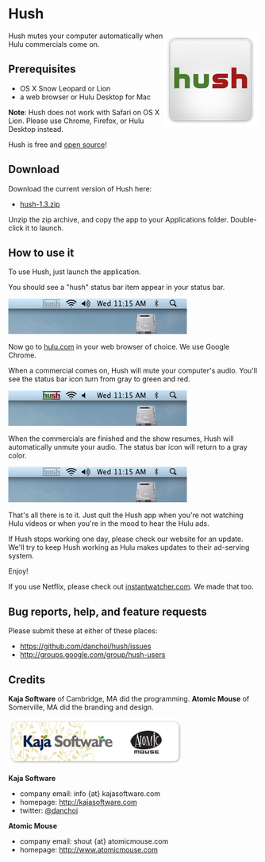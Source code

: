 # Hush 

<div style="float: right"><img src="https://github.com/danchoi/hush/raw/master/screenshots/logo_hush_med.jpg"/></div>

Hush mutes your computer automatically when Hulu commercials come on.

## Prerequisites

* OS X Snow Leopard or Lion
* a web browser or Hulu Desktop for Mac


**Note**: Hush does not work with Safari on OS X Lion. Please use Chrome, Firefox, or Hulu Desktop instead.

Hush is free and [open source](https://github.com/danchoi/hush)!

## Download

Download the current version of Hush here:

* [hush-1.3.zip](https://github.com/downloads/danchoi/hush/hush-1.3.zip)

Unzip the zip archive, and copy the app to your Applications folder. Double-click it to launch.


## How to use it

To use Hush, just launch the application. 

You should see a "hush" status bar item appear in your status bar.

![running](https://github.com/danchoi/hush/raw/master/screenshots/readme_status_bar_sshot_RUNNING.png)

Now go to [hulu.com](http://hulu.com) in your web browser of choice. We use
Google Chrome.

When a commercial comes on, Hush will mute your computer's audio. You'll see
the status bar icon turn from gray to green and red. 

![muting](https://github.com/danchoi/hush/raw/master/screenshots/readme_status_bar_sshot_MUTING.png)

When the commercials are finished and the show resumes, Hush will automatically
unmute your audio. The status bar icon will return to a gray color.

![running](https://github.com/danchoi/hush/raw/master/screenshots/readme_status_bar_sshot_RUNNING.png)

That's all there is to it. Just quit the Hush app when you're not watching Hulu
videos or when you're in the mood to hear the Hulu ads.

If Hush stops working one day, please check our website for an update. We'll
try to keep Hush working as Hulu makes updates to their ad-serving system. 

Enjoy!

If you use Netflix, please check out
[instantwatcher.com](http://instantwatcher.com). We made that too.


## Bug reports, help, and feature requests

Please submit these at either of these places:

* <https://github.com/danchoi/hush/issues>
* <http://groups.google.com/group/hush-users>


## Credits

**Kaja Software** of Cambridge, MA did the programming. **Atomic Mouse** of Somerville, MA did the branding and design. 

![credits](https://github.com/danchoi/hush/raw/master/screenshots/readme_credits_med.png)

**Kaja Software**

* company email: info {at} kajasoftware.com
* homepage: <http://kajasoftware.com>
* twitter: [@danchoi][twitter] 

[twitter]:http://twitter.com/#!/danchoi

**Atomic Mouse**

* company email: shout {at} atomicmouse.com
* homepage: <http://www.atomicmouse.com>

